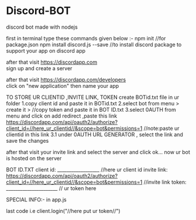 # Discord-BOT
discord bot made with nodejs

first in terminal type these commands given below :-
npm init    //for package.json
npm install discord.js --save   //to install discord package to support your app on discord app

after that visit https://discordapp.com  
sign up and create a server 

after that visit https://discordapp.com/developers  
click on "new application" then name your app

TO STORE UR CLIENTID ,INVITE LINK, TOKEN create BOTid.txt file in ur folder
1.copy client id and paste it in BOTid.txt
2.select bot from menu > create it > //copy token and paste it in BOT ID.txt
3.select 0AUTH from menu and click on add redirect ,paste this link https://discordapp.com/api/oauth2/authorize?client_id=//here_ur_clientid//&scope=bot&permissions=1 //note:paste ur clientid in this link
3.1 under 0AUTH URL GENERATOR , select the link and save the changes

after that visit your invite link and select the server and click ok... now ur bot is hosted on the server

BOT ID.TXT
client id: __________________ //here ur client id
invite link: https://discordapp.com/api/oauth2/authorize?client_id=//here_ur_clientid//&scope=bot&permissions=1 //invite link
token: ______________________ // ur token here

SPECIAL INFO:-
in app.js

last code i.e client.login("//here put ur token//") 

